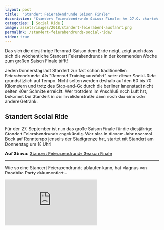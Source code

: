 ```yaml
---
layout: post
title:  "Standert Feierabendrunde Saison Finale"
description: "Standert Feierabendrunde Saison Finale: Am 27.9. startet um 18 Uhr die letzte Standert Feierabendrunde in dieser Saison! Mit Renntempo zum berliner Stadtrand."
categories: [ Social Ride ]
image: assets/images/2018/standert-feierabend-ausfahrt.png
permalink: /standert-feierabendrunde-social-ride/
video: true
---
```


Das sich die diesjährige Rennrad-Saison dem Ende neigt, zeigt auch dass sich die wöchentliche Standert Feierabendrunde in der kommenden Woche zum großen Saison Finale trifft! 

Jeden Donnerstag lädt Standert zur fast schon traditionellen Feierabendrunde. Als "Rennrad Trainingsausfahrt" setzt dieser Social-Ride grundsätzlich auf Tempo. Nicht selten werden deshalb auf den 60 bis 70 Kilometern und trotz des Stop-and-Go durch die berliner Innenstadt nicht selten 40er Schnitte erreicht. Wer trotzdem im Anschluß noch Luft hat, bekommt bei Standert in der Invalidenstraße dann noch das eine oder andere Getränk.

## Standert Social Ride

Für den 27. September ist nun das große Saison Finale für die diesjährige Standert Feierabendrunde angekündig. Wer also in diesem Jahr nochmal Bock auf Renntempo jenseits der Stadtgrenze hat, startet mit Standert am Donnerstag um 18 Uhr! 

**Auf Strava:** [Standert Feierabendrunde Season Finale](https://www.strava.com/clubs/127441/group_events/35109)

---

Wie so eine Standert Feierabendrunde ablaufen kann, hat Magnus von Roadbike Party dokumentiert...

<iframe src="https://www.youtube.com/embed/Ql0tUYEulEg" frameborder="0" allow="autoplay; encrypted-media" allowfullscreen></iframe>

